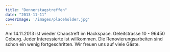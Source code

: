```yaml
---
title: "Donnerstagstreffen"
date: "2013-11-11"
coverImage: '/images/placeholder.jpg'
---
```


Am 14.11.2013 ist wieder Chaostreff im Hackspace. Geleitstrasse 10 - 96450 Coburg. Jeder Interessierte ist willkommen. Die Renovierungsarbeiten sind schon ein wenig fortgeschritten. Wir freuen uns auf viele Gäste.
